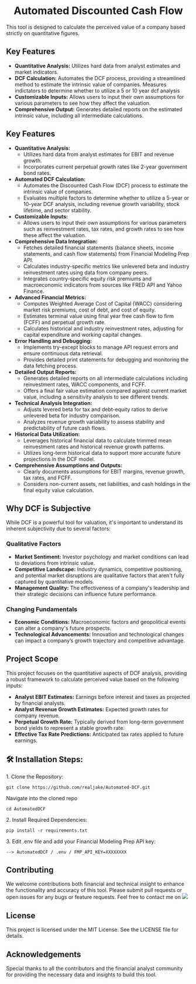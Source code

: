 <h1 align="center" id="title">Automated Discounted Cash Flow</h1>

<p id="description">
    This tool is designed to calculate the perceived value of a company based strictly on quantitative figures. 
</p>

<h2>Key Features</h2>
<ul>
    <li><b>Quantitative Analysis:</b> Utilizes hard data from analyst estimates and market indicators.</li>
    <li><b>DCF Calculation:</b> Automates the DCF process, providing a streamlined method to estimate the intrinsic value of companies. Measures indictators to determine whether to utilize a 5 or 10 year dcf analysis</li>
    <li><b>Customizable Inputs:</b> Allows users to input their own assumptions for various parameters to see how they affect the valuation.</li>
    <li><b>Comprehensive Output:</b> Generates detailed reports on the estimated intrinsic value, including all intermediate calculations.</li>
</ul>



<h2>Key Features</h2>
<ul>
    <li><b>Quantitative Analysis:</b>
        <ul>
            <li>Utilizes hard data from analyst estimates for EBIT and revenue growth.</li>
            <li>Incorporates current perpetual growth rates like 2-year government bond rates.</li>
        </ul>
    </li>
    <li><b>Automated DCF Calculation:</b>
        <ul>
            <li>Automates the Discounted Cash Flow (DCF) process to estimate the intrinsic value of companies.</li>
            <li>Evaluates multiple factors to determine whether to utilize a 5-year or 10-year DCF analysis, including revenue growth variability, stock lifetime, and sector stability.</li>
        </ul>
    </li>
    <li><b>Customizable Inputs:</b>
        <ul>
            <li>Allows users to input their own assumptions for various parameters such as reinvestment rates, tax rates, and growth rates to see how these affect the valuation.</li>
        </ul>
    </li>
    <li><b>Comprehensive Data Integration:</b>
        <ul>
            <li>Fetches detailed financial statements (balance sheets, income statements, and cash flow statements) from Financial Modeling Prep API.</li>
            <li>Calculates industry-specific metrics like unlevered beta and industry reinvestment rates using data from company peers.</li>
            <li>Integrates country-specific equity risk premiums and macroeconomic indicators from sources like FRED API and Yahoo Finance.</li>
        </ul>
    </li>
    <li><b>Advanced Financial Metrics:</b>
        <ul>
            <li>Computes Weighted Average Cost of Capital (WACC) considering market risk premiums, cost of debt, and cost of equity.</li>
            <li>Estimates terminal value using final year free cash flow to firm (FCFF) and perpetual growth rate.</li>
            <li>Calculates historical and industry reinvestment rates, adjusting for capital expenditure and working capital changes.</li>
        </ul>
    </li>
    <li><b>Error Handling and Debugging:</b>
        <ul>
            <li>Implements try-except blocks to manage API request errors and ensure continuous data retrieval.</li>
            <li>Provides detailed print statements for debugging and monitoring the data fetching process.</li>
        </ul>
    </li>
    <li><b>Detailed Output Reports:</b>
        <ul>
            <li>Generates detailed reports on all intermediate calculations including reinvestment rates, WACC components, and FCFF.</li>
            <li>Offers a final fair value estimation compared against current market value, including a sensitivity analysis to see different trends.</li>
        </ul>
    </li>
    <li><b>Technical Analysis Integration:</b>
        <ul>
            <li>Adjusts levered beta for tax and debt-equity ratios to derive unlevered beta for industry comparison.</li>
            <li>Analyzes revenue growth variability to assess stability and predictability of future cash flows.</li>
        </ul>
    </li>
    <li><b>Historical Data Utilization:</b>
        <ul>
            <li>Leverages historical financial data to calculate trimmed mean reinvestment rates and historical revenue growth patterns.</li>
            <li>Utilizes long-term historical data to support more accurate future projections in the DCF model.</li>
        </ul>
    </li>
    <li><b>Comprehensive Assumptions and Outputs:</b>
        <ul>
            <li>Clearly documents assumptions for EBIT margins, revenue growth, tax rates, and FCFF.</li>
            <li>Considers non-current assets, net liabilities, and cash holdings in the final equity value calculation.</li>
        </ul>
    </li>
</ul>

<h2>Why DCF is Subjective</h2>
<p>
    While DCF is a powerful tool for valuation, it's important to understand its inherent subjectivity due to several factors:
</p>

<h3>Qualitative Factors</h3>
<ul>
    <li><b>Market Sentiment:</b> Investor psychology and market conditions can lead to deviations from intrinsic value.</li>
    <li><b>Competitive Landscape:</b> Industry dynamics, competitive positioning, and potential market disruptions are qualitative factors that aren't fully captured by quantitative models.</li>
    <li><b>Management Quality:</b> The effectiveness of a company's leadership and their strategic decisions can influence future performance.</li>
</ul>

<h3>Changing Fundamentals</h3>
<ul>
    <li><b>Economic Conditions:</b> Macroeconomic factors and geopolitical events can alter a company's future prospects.</li>
    <li><b>Technological Advancements:</b> Innovation and technological changes can impact a company’s growth trajectory and competitive advantage.</li>
</ul>

<h2>Project Scope</h2>
<p>
    This project focuses on the quantitative aspects of DCF analysis, providing a robust framework to calculate perceived value based on the following inputs:
</p>
<ul>
    <li><b>Analyst EBIT Estimates:</b> Earnings before interest and taxes as projected by financial analysts.</li>
    <li><b>Analyst Revenue Growth Estimates:</b> Expected growth rates for company revenue.</li>
    <li><b>Perpetual Growth Rate:</b> Typically derived from long-term government bond yields to represent a stable growth rate.</li>
    <li><b>Effective Tax Rate Predictions:</b> Anticipated tax rates applied to future earnings.</li>
</ul>

<h2>🛠️ Installation Steps:</h2>

<p>1. Clone the Repository:</p>

```
git clone https://github.com/realjake/Automated-DCF.git
```

<p>Navigate into the cloned repo</p>

```
cd AutomatedDCF
```


<p>2. Install Required Dependencies:</p>

```
pip install -r requirements.txt
```


<p>3. Edit .env file and add your Financial Modeling Prep API key:</p>

```
--> AutomatedDCF / .env / FMP_API_KEY=XXXXXXXX
```

<h2>Contributing</h2>
<p>
    We welcome contributions both financial and technical insight to enhance the functionality and accuracy of this tool. Please submit pull requests or open issues for any bugs or feature requests. Feel free to contact me on <img src="https://www.linkedin.com/in/jakeclowers/">
</p>

<h2>License</h2>
<p>
    This project is licensed under the MIT License. See the LICENSE file for details.
</p>

<h2>Acknowledgements</h2>
<p>
    Special thanks to all the contributors and the financial analyst community for providing the necessary data and insights to build this tool. 
</p>
